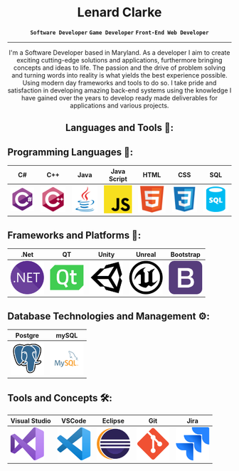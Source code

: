 # <h1 align="center">Lenard Clarke</h1>
<p align="center" dir="auto"><strong><code>Software Developer</code></strong> <strong><code>Game Developer</code></strong> <strong><code>Front-End Web Developer</code></strong></p>
<hr></hr>

<p align="center" dir="auto">I'm a Software Developer based in Maryland. As a developer I aim to create exciting cutting-edge solutions and applications, furthermore bringing concepts and ideas to life. The passion and the drive of problem solving and turning words into reality is what yields the best experience possible. Using modern day frameworks and tools to do so. I take pride and satisfaction in developing amazing back-end systems using the knowledge I have gained over the years to develop ready made deliverables for applications and various projects.</p>

<h2 align="center" dir="auto">Languages and Tools 🧰:</h2>

<h2 dir="auto">Programming Languages 🔧:</h2>  

| C# | C++ | Java | Java Script | HTML | CSS | SQL |
| --- | --- | ---- | --- | --- | --- | --- |
| <img src="https://github.com/lsclarke/lsclarke/blob/main/img/csharp.svg" width="75"> | <img src="https://github.com/lsclarke/lsclarke/blob/main/img/cpp.svg" width="75"> | <img src="https://github.com/lsclarke/lsclarke/blob/main/img/java.svg" width="75"> | <img src="https://github.com/lsclarke/lsclarke/blob/main/img/javascript.svg" width="75"> | <img src="https://github.com/lsclarke/lsclarke/blob/main/img/html.svg" width="75"> | <img src="https://github.com/lsclarke/lsclarke/blob/main/img/css.svg" width="75"> | <img src="https://github.com/lsclarke/lsclarke/blob/main/img/sql.svg" width="75"> |

<h2 dir="auto">Frameworks and Platforms 🔩:</h2>  

| .Net | QT | Unity | Unreal | Bootstrap |
| --- | --- | ---- | --- | --- |
| <img src="https://github.com/lsclarke/lsclarke/blob/main/img/dotnet.svg" width="75"> | <img src="https://github.com/lsclarke/lsclarke/blob/main/img/qt.svg" width="75"> | <img src="https://github.com/lsclarke/lsclarke/blob/main/img/unity.svg" width="75"> | <img src="https://github.com/lsclarke/lsclarke/blob/main/img/unrealengine.svg" width="75"> | <img src="https://github.com/lsclarke/lsclarke/blob/main/img/bootstrap.svg" width="75"> |

<h2 dir="auto">Database Technologies and Management ⚙️:</h2>
  
| Postgre | mySQL |
| --- | --- |
| <img src="https://github.com/lsclarke/lsclarke/blob/main/img/pgsql.svg" width="75"> | <img src="https://github.com/lsclarke/lsclarke/blob/main/img/mysql.svg" width="75"> | 

<h2 dir="auto">Tools and Concepts 🛠️:</h2>
  
| Visual Studio | VSCode | Eclipse | Git | Jira |
| --- | --- | --- | --- | --- |
| <img src="https://github.com/lsclarke/lsclarke/blob/main/img/visual-studio.svg" width="75"> | <img src="https://github.com/lsclarke/lsclarke/blob/main/img/vscode.svg" width="75"> |  <img src="https://github.com/lsclarke/lsclarke/blob/main/img/eclipse.svg" width="75"> | <img src="https://github.com/lsclarke/lsclarke/blob/main/img/git.svg" width="75"> | <img src="https://github.com/lsclarke/lsclarke/blob/main/img/jira.svg" width="75"> | 
